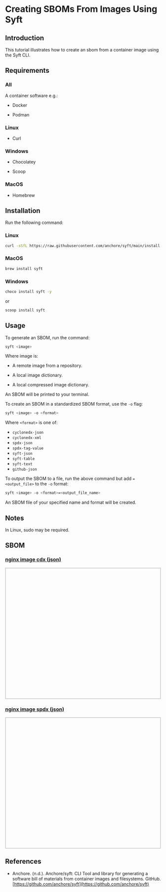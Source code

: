 # Creating SBOMs From Images Using Syft

## Introduction

This tutorial illustrates how to create an sbom from a container image using the Syft CLI.

## Requirements

### All

A container software e.g.:

* Docker

* Podman

### Linux

* Curl

### Windows

* Chocolatey

* Scoop

### MacOS

* Homebrew

## Installation

Run the following command:

### Linux

```bash
curl -sSfL https://raw.githubusercontent.com/anchore/syft/main/install.sh | sh -s -- -b /usr/local/bin
```

### MacOS

```bash
brew install syft
```

### Windows

```bash
choco install syft -y
```

or

```bash
scoop install syft
```


## Usage

To generate an SBOM, run the command:

```bash
syft <image>
```

Where image is:

* A remote image from a repository.

* A local image dictionary.

* A local compressed image dictionary.

An SBOM will be printed to your terminal.

To create an SBOM in a standardized SBOM format, use the ```-o``` flag:

```bash
syft <image> -o <format>
```

Where ```<format>``` is one of:

* ```cyclonedx-json``` 
* ```cyclonedx-xml``` 
* ```spdx-json```
* ```spdx-tag-value```
* ```syft-json```
* ```syft-table```
* ```syft-text```
* ```github-json```

To output the SBOM to a file, run the above command but add ```=<output_file>``` to the ```-o``` format:

```bash
syft <image> -o <format>=<output_file_name>
```

An SBOM file of your specified name and format will be created.

## Notes

In Linux, sudo may be required.

## SBOM

<html lang="en">
<head>
    <meta charset="UTF-8">
    <meta name="viewport" content="width=device-width, initial-scale=1.0">
    <title>Pretty JSON Display</title>
    <style>
        #json-container {
            height: 400px; /* Set a fixed height */
            overflow-y: auto; /* Enable vertical scrolling */
            border: 2px solid #ccc; /* Optional: add a border for visibility */
            padding: 10px;
        }
        #xml-container {
            height: 400px; /* Set a fixed height */
            overflow-y: auto; /* Enable vertical scrolling */
            border: 2px solid #ccc; /* Optional: add a border for visibility */
            padding: 10px;
        }
        pre {
            margin: 0;
            white-space: pre-wrap;
            word-wrap: break-word;
        }
    </style>
</head>
<body>
    <h3>
        <a href="./nginx_image_sbom.cdx.json">nginx image cdx (json)</a>
    </h3>
    <div id="json-container">
        <pre id="json-display1"></pre>
    </div>
    <h3>
        <a href="./nginx_image_sbom.spdx.json">nginx image spdx (json)</a>
    </h3>
    <div id="json-container">
        <pre id="json-display2"></pre>
    </div>
    <script>
        function display_json(url, elementid){
        fetch(url)
            .then(response => response.json())
            .then(data => {
                document.getElementById(elementid).textContent = JSON.stringify(data, null, 2);
            })
            .catch(error => console.error('Error fetching JSON:', error));
        }
        function display_xml(url, elementid){
        fetch(url)
            .then(response => response.text())
            .then(data => {
                document.getElementById(elementid).textContent = data;
            })
            .catch(error => console.error('Error fetching JSON:', error));
        }
    display_json('./nginx_image_sbom.cdx.json', 'json-display1');
    display_json('./nginx_image_sbom.spdx.json', 'json-display2');
    </script>
</body>
</html>


## References 

* Anchore. (n.d.). Anchore/syft: CLI Tool and library for generating a software bill of materials from container images and filesystems. GitHub. [https://github.com/anchore/syft](https://github.com/anchore/syft) 